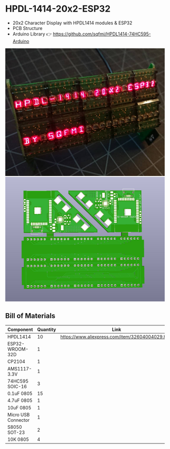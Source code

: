 # HPDL-1414-20x2-ESP32
- 20x2 Character Display with HPDL1414 modules &amp; ESP32
- PCB Structure
- Arduino Library 👉 https://github.com/sqfmi/HPDL1414-74HC595-Arduino

![HPDL1414-ESP32](images/HPDL1414-ESP32.jpg)
![PCB](images/HPDL1414-ESP32-PCB.jpg)

## Bill of Materials
| Component           | Quantity | Link                                             |
|---------------------|----------|--------------------------------------------------|
| HPDL1414            | 10       | https://www.aliexpress.com/item/32604004029.html |
| ESP32-WROOM-32D     | 1        |                                                  |
| CP2104              | 1        |                                                  |
| AMS1117-3.3V        | 1        |                                                  |
| 74HC595 SOIC-16     | 3        |                                                  |
| 0.1uF 0805          | 15       |                                                  |
| 4.7uF 0805          | 1        |                                                  |
| 10uF 0805           | 1        |                                                  |
| Micro USB Connector | 1        |                                                  |
| S8050 SOT-23        | 2        |                                                  |
| 10K 0805            | 4        |                                                  |

